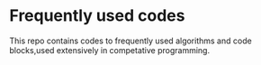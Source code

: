 # Frequently used codes
This repo contains codes to frequently used algorithms and code blocks,used extensively in competative programming.
